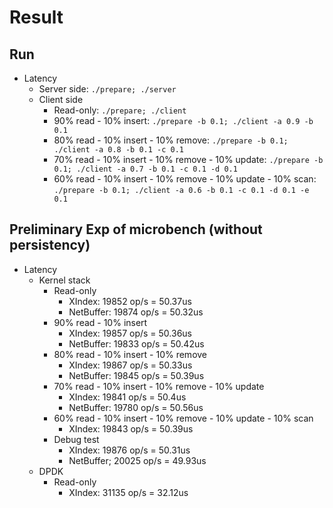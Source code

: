 # Result

## Run

- Latency
	- Server side: `./prepare; ./server`
	- Client side
		+ Read-only: `./prepare; ./client`
		+ 90% read - 10% insert: `./prepare -b 0.1; ./client -a 0.9 -b 0.1`
		+ 80% read - 10% insert - 10% remove: `./prepare -b 0.1; ./client -a 0.8 -b 0.1 -c 0.1`
		+ 70% read - 10% insert - 10% remove - 10% update: `./prepare -b 0.1; ./client -a 0.7 -b 0.1 -c 0.1 -d 0.1`
		+ 60% read - 10% insert - 10% remove - 10% update - 10% scan: `./prepare -b 0.1; ./client -a 0.6 -b 0.1 -c 0.1 -d 0.1 -e 0.1`

## Preliminary Exp of microbench (without persistency)

- Latency
	* Kernel stack
		* Read-only
			- XIndex: 19852 op/s = 50.37us
			- NetBuffer: 19874 op/s = 50.32us
		* 90% read - 10% insert
			- XIndex: 19857 op/s = 50.36us
			- NetBuffer: 19833 op/s = 50.42us
		* 80% read - 10% insert - 10% remove
			- XIndex: 19867 op/s = 50.33us
			- NetBuffer: 19845 op/s = 50.39us
		* 70% read - 10% insert - 10% remove - 10% update
			- XIndex: 19841 op/s = 50.4us
			- NetBuffer: 19780 op/s = 50.56us
		* 60% read - 10% insert - 10% remove - 10% update - 10% scan
			- XIndex: 19843 op/s = 50.39us
		* Debug test
			- XIndex: 19876 op/s = 50.31us
			- NetBuffer; 20025 op/s = 49.93us
	* DPDK
		* Read-only
			- XIndex: 31135 op/s = 32.12us
